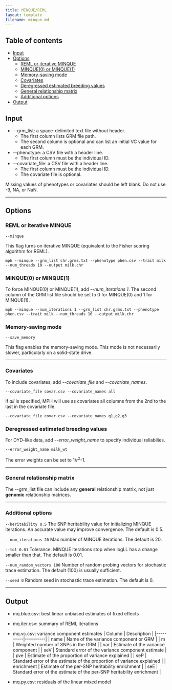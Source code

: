 ```yaml
---
title: MINQUE/REML
layout: template
filename: minque.md
---
```


## Table of contents
- [Input](#input)
- [Options](#options)
    - [REML or iterative MINQUE](#reml-or-iterative-minque)
    - [MINQUE(0) or MINQUE(1)](#minque0-or-minque1)
    - [Memory-saving mode](#memory-saving-mode)
    - [Covariates](#covariates)
    - [Deregressed estimated breeding values](#deregressed-estimated-breeding-values)
    - [General relationship matrix](#general-relationship-matrix)
    - [Additional options](#additional-options)
- [Output](#output)

## Input
* \-\-grm_list: a space-delimited text file without header.
  * The first column lists GRM file path. 
  * The second column is optional and can list an initial VC value for each GRM.
* \-\-phenotype: a CSV file with a header line. 
  * The first column must be the individual ID.
* \-\-covariate_file: a CSV file with a header line.
  * The first column must be the individual ID.
  * The covariate file is optional. 

Missing values of phenotypes or covariates should be left blank. Do not use -9, NA, or NaN. 

---

## Options

### REML or iterative MINQUE
```
--minque
```
This flag turns on iterative MINQUE (equivalent to the Fisher scoring algorithm for REML).

```
mph --minque --grm_list chr.grms.txt --phenotype phen.csv --trait milk --num_threads 10 --output milk.chr
```

### MINQUE(0) or MINQUE(1)
To force MINQUE(0) or MINQUE(1), add *\-\-num_iterations 1*. The second column of the GRM list file should be set to 0 for MINQUE(0) and 1 for MINQUE(1).
```
mph --minque --num_iterations 1 --grm_list chr.grms.txt --phenotype phen.csv --trait milk --num_threads 10 --output milk.chr
```

### Memory-saving mode
```
--save_memory
```
This flag enables the memory-saving mode. This mode is not necessarily slower, particularly on a solid-state drive.

---

### Covariates
To include covariates, add \-\-*covariate_file* and \-\-*covariate_names*.
```
--covariate_file covar.csv --covariate_names all
```
If *all* is specified, MPH will use as covariates all columns from the 2nd to the last in the covariate file.
```
--covariate_file covar.csv --covariate_names g1,g2,g3
```

### Deregressed estimated breeding values
For DYD-like data, add \-\-*error_weight_name* to specify individual reliabilies.
```
--error_weight_name milk_wt
```
The error weights can be set to 1/*r*<sup>2</sup>-1.

---

### General relationship matrix
The \-\-grm_list file can include any **general** relationship matrix, not just **genomic** relationship matrices.

---

### Additional options
```--heritability 0.5```
The SNP heritability value for initializing MINQUE iterations. An accurate value may improve convergence. The default is 0.5.

```--num_iterations 20```
Max number of MINQUE iterations. The default is 20.

```--tol 0.01```
Tolerance. MINQUE iterations stop when logLL has a change smaller than that. The default is 0.01.

```--num_random_vectors 100```
Number of random probing vectors for stochastic trace estimation. The default (100) is usually sufficient.

```--seed 0```
Random seed in stochastic trace estimation. The default is 0.

---

## Output
* mq.blue.csv: best linear unbiased estimates of fixed effects
* mq.iter.csv: summary of REML iterations
* mq.vc.csv: variance component estimates
| Column | Description |
|----------|----------|
| name | Name of the variance component or GRM |
| m | Weighted number of SNPs in the GRM |
| var | Estimate of the variance component |
| seV | Standard error of the variance component estimate |
| pve | Estimate of the proportion of variance explained |
| seP | Standard error of the estimate of the proportion of variance explained |
| enrichment | Estimate of the per-SNP heritability enrichment |
| seE | Standard error of the estimate of the per-SNP heritability enrichment |

* mq.py.csv: residuals of the linear mixed model
